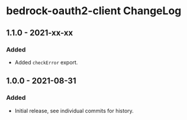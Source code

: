 # bedrock-oauth2-client ChangeLog

## 1.1.0 - 2021-xx-xx

### Added
- Added `checkError` export.

## 1.0.0 - 2021-08-31

### Added
- Initial release, see individual commits for history.
